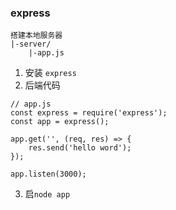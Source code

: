 ### express
```
搭建本地服务器
|-server/
    |-app.js
```
1. 安装 `express`
2. 后端代码
```
// app.js
const express = require('express');
const app = express();

app.get('', (req, res) => {
    res.send('hello word');
});

app.listen(3000);
```

3. 启`node app`